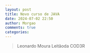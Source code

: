 ```yaml
---
layout: post
title: Novo curso de JAVA
date: 2024-07-02 22:50
author: Morgao
comments: true
categories:
---
```

<div class="postdetails">
<div class="postbody">
<div class="postrow">
<div class="content">
<div id="post_message_5628822">
<blockquote class="postcontent restore ">
<div id="postador_upload_display">
<div class="upload_info">
<div class="blockbody formcontrols" id="postador_titleinfo">
<div class="blockrow" id="titlefield_author">
Leonardo Moura Leitãoda COD3R </div>
</div>
</div>
</div>
</blockquote>
</div>
</div>
</div>
</div>
</div>

